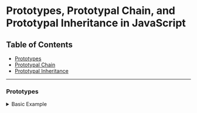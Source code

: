 # Prototypes, Prototypal Chain, and Prototypal Inheritance in JavaScript

## Table of Contents
- [Prototypes](#prototypes)
- [Prototypal Chain](#prototypal-chain)
- [Prototypal Inheritance](#prototypal-inheritance)

---

### Prototypes
<details>
<summary>Basic Example</summary>

-Consider the array `arr` in JavaScript:
```JavaScript
let arr = ["nan", "sivani"];

# Prototype and Prototypal Chain:


In JavaScript, arrays are objects, and like all objects, they have prototypes. The array arr inherits from Array.prototype.

-Here's how this works:

--Array.prototype: The prototype of arrays includes built-in methods like push(), pop(), forEach(), etc.
--Object.prototype: The prototype of Array.prototype itself, containing fundamental methods like toString() and hasOwnProperty().
--When you call a method on arr, JavaScript checks the array itself first, then Array.prototype, and finally Object.prototype.

```JavaScript
console.log(arr.length); // Output: 2
console.log(arr.toString()); // Output: nan,sivani

-In the first case, length is a property of the array itself. In the second, toString() is found on Array.prototype.

</details>

# Prototypal Chain:
<details>
<summary>Prototype Chain Visualization</summary>
Here’s how the prototype chain looks in this example:
```mermaid
graph TD
A["arr"] --> B["Array.prototype"]
B --> C["Object.prototype"]
C --> D["null"]

-arr has Array.prototype as its immediate prototype.
-Array.prototype has Object.prototype as its prototype.
-Object.prototype has null as its prototype.

#Summary:

-`Prototype`: A mechanism by which JavaScript objects inherit properties and methods from another object.
-`Prototypal Chain`: The sequence of objects through which property lookups are made. For arr, it's arr → Array.prototype → Object.prototype.
-`Prototypal Inheritance`: The process of inheriting properties from one object to another, allowing for the use of shared methods and properties.
</details>
Prototypal Inheritance
<details>
<summary>Inheritance Example</summary>
Let’s explore prototypal inheritance using objects:
```javascript
let object = {
    name: "nandhu",
    city: "trichy",
    getInfo: function() {
        return `${this.name} lives in ${this.city}.`;
    }
};

let object2 = { 
    name: "Diya"
};

// Setting the prototype
object2.__proto__ = object;

// Accessing properties and methods
console.log(object2.name); // Output: Diya (own property)
console.log(object2.city); // Output: trichy (inherited from object)
console.log(object2.getInfo()); // Output: Diya lives in trichy.

Prototype Chain:
```mermaid
graph TD
A["object2"] --> B["object"]
B --> C["Object.prototype"]
C --> D["null"]

#Summary:

-`Prototypal Inheritance:` object2 inherits from object, gaining access to its properties and methods.
-`Prototype:` object is the prototype of object2.
-`Prototype Chain:` The chain for object2 is object2 → object → Object.prototype → null.
__proto__: This property is used to link object2 to object, establishing inheritance.
</details>
